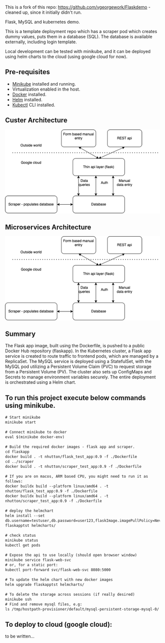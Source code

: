 This is a fork of this repo: https://github.com/vgeorgework/Flaskdemo - cleaned up, since it initially didn't run.

Flask, MySQL and kubernetes demo.

This is a template deployment repo which has a scraper pod which creates dummy values, puts them in a database (SQL). The database is available externally, including login template.

Local development can be tested with minikube, and it can be deployed using helm charts to the cloud (using google cloud for now).

## Pre-requisites

- [Minikube](https://minikube.sigs.k8s.io/docs/start/) installed and running.
- Virtualization enabled in the host.
- [Docker](https://docs.docker.com/engine/install/) installed.
- [Helm](https://helm.sh/docs/intro/install/) installed.
- [Kubectl](https://kubernetes.io/docs/tasks/tools/install-kubectl/) CLI installed.

## Custer Architecture
![Cluster Architecture image](https://github.com/n-hutton/flask_deploy_demo/blob/main/.images/blockpng.drawio.png)

## Microservices Architecture
![Kubernetes pods image](https://github.com/n-hutton/flask_deploy_demo/blob/main/.images/pods.drawio.png)

##  Summary
The Flask app image, built using the Dockerfile, is pushed to a public Docker Hub repository (flaskapp). In the Kubernetes cluster, a Flask app service is created to route traffic to frontend pods, which are managed by a ReplicaSet. The MySQL service is deployed using a StatefulSet, with the MySQL pod utilizing a Persistent Volume Claim (PVC) to request storage from a Persistent Volume (PV). The cluster also sets up ConfigMaps and Secrets to manage environment variables securely. The entire deployment is orchestrated using a Helm chart.


## To run this project execute below commands using minikube.<br />

```
# Start minikube
minikube start

# Connect minikube to docker
eval $(minikube docker-env)

# Build the required docker images - flask app and scraper.
cd flaskapp
docker build . -t nhutton/flask_test_app:0.9 -f ./Dockerfile
cd ../scraper
docker build . -t nhutton/scraper_test_app:0.9 -f ./Dockerfile

# If you are on macos, ARM based CPU, you might need to run it as follows:
docker buildx build --platform linux/amd64 . -t nhutton/flask_test_app:0.9 -f ./Dockerfile
docker buildx build --platform linux/amd64 . -t nhutton/scraper_test_app:0.9 -f ./Dockerfile

# deploy the helmchart
helm install --set db.username=testuser,db.password=user123,flaskImage.imagePullPolicy=Never,scraperImage.imagePullPolicy=Never flaskapptst helmcharts/

# check status
minikube status
kubectl get pods

# Expose the api to use locally (should open browser window)
minikube service flask-web-svc
# or, for a static port:
kubectl port-forward svc/flask-web-svc 8080:5000

# To update the helm chart with new docker images
helm upgrade flaskapptst helmcharts/

# To delete the storage across sessions (if really desired)
minikube ssh
# Find and remove mysql files, e.g:
ls /tmp/hostpath-provisioner/default/mysql-persistent-storage-mysql-0/
```

## To deploy to cloud (google cloud):

to be written...
